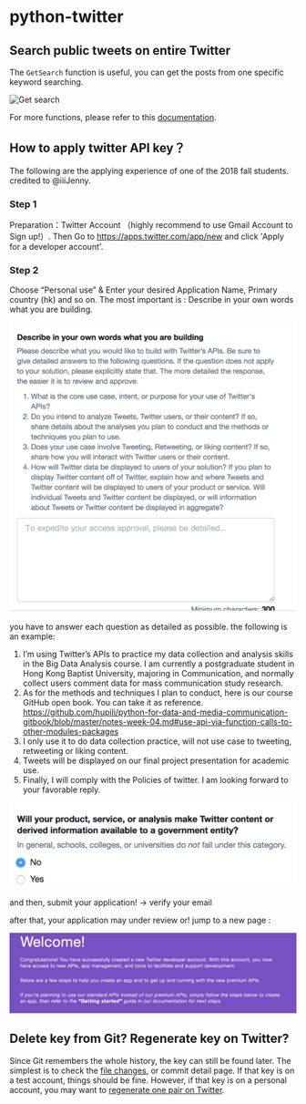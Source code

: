 # python-twitter

## Search public tweets on entire Twitter

The `GetSearch` function is useful, you can get the posts from one specific keyword searching.

![Get search](assets/python-twitter-getsearch.png)

For more functions, please refer to this [documentation](https://python-twitter.readthedocs.io/en/latest/migration_v30.html#twitter-api-api-getsearch).

## How to apply twitter API key？

The following are the applying experience of one of the 2018 fall students. credited to @iiiJenny.

### Step 1

Preparation：Twitter Account （highly recommend to use Gmail Account to Sign up!）. Then Go to https://apps.twitter.com/app/new and click 'Apply for a developer account'.

### Step 2

Choose “Personal use” & Enter your desired Application Name, Primary country (hk) and so on.
The most important is : Describe in your own words what you are building.

![Twitter API](assets/twitter-api-application.png)

you have to answer each question as detailed as possible. the following is an example:

1. I’m using Twitter’s APIs to practice my data collection and analysis skills in the Big Data Analysis course. I am currently a postgraduate student in Hong Kong Baptist University, majoring in Communication, and normally collect users comment data for mass communication study research.
2. As for the methods and techniques I plan to conduct, here is our course GitHub open book. You can take it as reference. https://github.com/hupili/python-for-data-and-media-communication-gitbook/blob/master/notes-week-04.md#use-api-via-function-calls-to-other-modules-packages
3. I only use it to do data collection practice, will not use case to tweeting, retweeting or liking content.
4. Tweets will be displayed on our final project presentation for academic use.
5. Finally, I will comply with the Policies of twitter. I am looking forward to your favorable reply.

![Twitter API](assets/twitter-api-application2.png)

and then, submit your application! -> verify your email

after that, your application may under review or! jump to a new page :

![Twitter API](assets/twitter-api-application3.png)

## Delete key from Git? Regenerate key on Twitter?

Since Git remembers the whole history, the key can still be found later. The simplest is to check the [file changes](https://github.com/hupili/python-for-data-and-media-communication/pull/12/files), or commit detail page. If that key is on a test account, things should be fine. However, if that key is on a personal account, you may want to [regenerate one pair on Twitter](https://developer.twitter.com/en/docs/basics/authentication/guides/securing-keys-and-tokens.html).